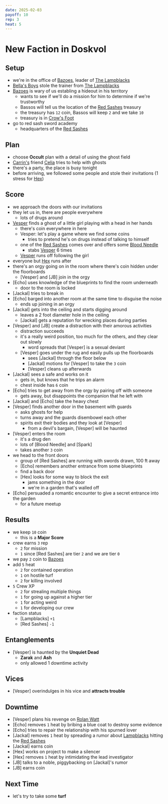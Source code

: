 ```yaml
---
date: 2025-02-03
payoff: 10
rep: 3
heat: 5
---
```

# New Faction in Doskvol

## Setup
- we're in the office of [Bazoes](bazoes.md), leader of [The Lampblacks](lampblacks.md)
- [Bella's Boys](bellas-boys.md) stole the trainer from [The Lampblacks](lampblacks.md)
- [Bazoes](bazoes.md) is wary of us establing a hideout in his territory
  - wants to see if we'll do a mission for him to determine if we're trustworthy
  - Bassos will tell us the location of the [Red Sashes](red-sashes.md) treasury
  - the treasury has `12` coin, Bassos will keep `2` and we take `10`
  - treasury is in [Crow's Foot](crows-foot.md)
- go to red sash sword academy
  - headquarters of the [Red Sashes](red-sashes.md)

## Plan
- choose **Occult** plan with a detail of using the ghost field
- [Carrin's](carrin-mercer.md) friend [Celia](celia.md) tries to help with ghosts
- there's a party, the place is busy tonight
- before arriving, we followed some people and stole their invitations (1 stress for [Hex](willem-cash.md))

## Score
- we approach the doors with our invitations
- they let us in, there are people everywhere
  - lots of drugs around
- [Vesper](carrin-mercer.md) finds a ghost of a little girl playing with a head in her hands
  - there's coin everywhere in here
  - Vesper: let's play a game where we find some coins
    - tries to pretend he's on drugs instead of talking to himself
  - one of the [Red Sashes](red-sashes.md) comes over and offers some [Blood Needle](blood-needle.md)
    - stabs [Vesper](carrin-mercer.md) 6 times
  - [Vesper](carrin-mercer.md) runs off following the girl
- everyone but [Hex](willem-cash.md) runs after
- there's an orgy going on in the room where there's coin hidden under the floorboards
  - [Vesper] and [JB] join in the orgy
- [Echo] uses knowledge of the blueprints to find the room underneath
  - door to the room is locked
- [Jackal] tries to break in
- [Echo] barged into another room at the same time to disguise the noise
  - ends up joining in an orgy
- [Jackal] gets into the ceiling and starts digging around
  - leaves a 2 foot diameter hole in the ceiling
  - [Jackal] gets a reputation for wrecking places during parties
- [Vesper] and [JB] create a distraction with their amorous activities
  - distraction succeeds
  - it's a really weird position, too much for the others, and they clear out slowly
    - word spreads that [Vesper] is a sexual deviant
  - [Vesper] goes under the rug and easily pulls up the floorboards
    - sees [Jackal] through the floor below
    - [Jackal] motions for [Vesper] to take the `3` coin
    - [Vesper] cleans up afterwards
- [Jackal] sees a safe and works on it
  - gets in, but knows that he trips an alarm
  - chest inside has `6` coin
- [Echo] tries to get away from the orgy by pairing off with someone
  - gets away, but disappoints the companion that he left with
- [Jackal] and [Echo] take the heavy chest
- [Vesper] finds another door in the basement with guards
  - asks ghosts for help
  - turns away and the guards disembowel each other
  - spirits exit their bodies and they look at [Vesper]
    - from a devil's bargain, [Vesper] will be haunted
- [Vesper] enters the room
  - it's a drug den
  - lots of [Blood Needle] and [Spark]
  - takes another `3` coin
- we head to the front doors
  - group of [Red Sashes] are running with swords drawn, 100 ft away
  - [Echo] remembers another entrance from some blueprints
  - find a back door
  - [Hex] looks for some way to block the exit
    - jams something in the door
    - we're in a garden that's walled off
- [Echo] persuaded a romantic encounter to give a secret entrance into the garden
  - for a future meetup

## Results
- we keep `10` coin
  - this is a **Major Score**
- crew earns `3` rep
  - `2` for mission
  - `1` since [Red Sashes] are tier `2` and we are tier `0`
- we pay `2` coin to [Bazoes](bazoes.md)
- add `5` heat
  - `2` for contained operation
  - `1` on hostile turf
  - `2` for killing involved
- `5` Crew XP
  - `2` for strealing multiple things
  - `1` for going up against a higher tier
  - `1` for acting weird
  - `1` for developing our crew
- faction status
  - [Lampblacks] `+1`
  - [Red Sashes] `-1`

## Entanglements
- [Vesper] is haunted by the **Unquiet Dead**
  - **Zarak** and **Ash**
  - only allowed 1 downtime activity

## Vices
- [Vesper] overindulges in his vice and **attracts trouble**

## Downtime
- [Vesper] plans his revenge on [Rolan Watt](rolan-watt.md)
- [Echo] removes `1` heat by bribing a blue coat to destroy some evidence
- [Echo] tries to repair the relationship with his spurned lover
- [Jackal] removes `1` heat by spreading a rumor about [Lampblacks](lampblacks.md) hitting the [Red Sashes](red-sashes.md)
- [Jackal] earns coin
- [Hex] works on project to make a silencer
- [Hex] removes `1` heat by intimidating the lead investigator
- [JB] talks to a noble, piggybacking on [Jackal]'s rumor
- [JB] earns coin

## Next Time
- let's try to take some **turf**
